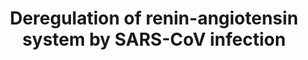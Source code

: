 ---
annotations:
- type: Cell Type Ontology
  value: native cell
- type: Disease Ontology
  value: viral infectious disease
- type: Pathway Ontology
  value: G protein mediated signaling pathway
authors:
- Jdoijen
- Egonw
- DeSl
- Eweitz
communities:
- COVID19
description: The spike protein of SARS-CoV down regulates ACE2, leading to deregulation
  of the renin-angiotensin system. This deregulation can be the cause of lung injury
  that is linked to SARS-CoV infection. This work was done in a mouse model.
last-edited: 2022-01-03
organisms:
- Mus musculus
redirect_from:
- /index.php/Pathway:WP4965
- /instance/WP4965
schema-jsonld:
- '@context': https://schema.org/
  '@id': https://wikipathways.github.io/pathways/WP4965.html
  '@type': Dataset
  creator:
    '@type': Organization
    name: WikiPathways
  description: The spike protein of SARS-CoV down regulates ACE2, leading to deregulation
    of the renin-angiotensin system. This deregulation can be the cause of lung injury
    that is linked to SARS-CoV infection. This work was done in a mouse model.
  keywords:
  - Lung injury
  - Agtr2
  - Angiotensin II
  - Angiotensin-(1-7)
  - Agtr1a
  - Angiotensin-(1-9)
  - Angiotensinogen
  - Angiotensin I
  - Ace2
  - Ace
  license: CC0
  name: Deregulation of renin-angiotensin system by SARS-CoV infection
seo: CreativeWork
title: Deregulation of renin-angiotensin system by SARS-CoV infection
wpid: WP4965
---